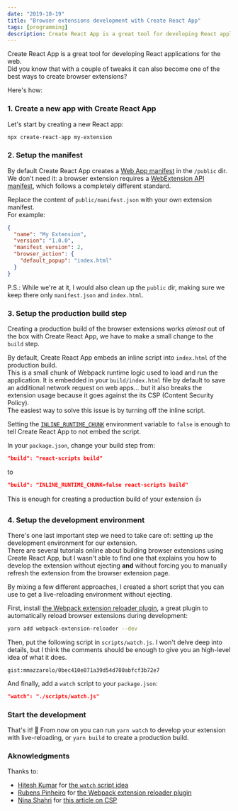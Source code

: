 ```yaml
---
date: "2019-10-19"
title: "Browser extensions development with Create React App"
tags: [programming]
description: Create React App is a great tool for developing React applications for the web. With a couple of tweaks it can also become one of the best ways to create browser extensions.
---
```


Create React App is a great tool for developing React applications for the web.  
Did you know that with a couple of tweaks it can also become one of the best ways to create browser extensions?

Here's how:

### 1. Create a new app with Create React App

Let's start by creating a new React app:

```bash
npx create-react-app my-extension
```

### 2. Setup the manifest

By default Create React App creates a [Web App manifest](https://developer.mozilla.org/en-US/docs/Web/Manifest) in the `/public` dir.  
We don't need it: a browser extension requires a [WebExtension API manifest](https://developer.mozilla.org/en-US/docs/Mozilla/Add-ons/WebExtensions/manifest.json), which follows a completely different standard.

Replace the content of `public/manifest.json` with your own extension manifest.  
For example:

```json
{
  "name": "My Extension",
  "version": "1.0.0",
  "manifest_version": 2,
  "browser_action": {
    "default_popup": "index.html"
  }
}
```

P.S.: While we're at it, I would also clean up the `public` dir, making sure we keep there only `manifest.json` and `index.html`.

### 3. Setup the production build step

Creating a production build of the browser extensions works _almost_ out of the box with Create React App, we have to make a small change to the `build` step.

By default, Create React App embeds an inline script into `index.html` of the production build.  
This is a small chunk of Webpack runtime logic used to load and run the application. It is embedded in your `build/index.html` file by default to save an additional network request on web apps... but it also breaks the extension usage because it goes against the its CSP (Content Security Policy).  
The easiest way to solve this issue is by turning off the inline script.

Setting the [`INLINE_RUNTIME_CHUNK`](https://facebook.github.io/create-react-app/docs/advanced-configuration) environment variable to `false` is enough to tell Create React App to not embed the script.

In your `package.json`, change your build step from:

```json
"build": "react-scripts build"
```

to

```json
"build": "INLINE_RUNTIME_CHUNK=false react-scripts build"
```

This is enough for creating a production build of your extension 👍

### 4. Setup the development environment

There's one last important step we need to take care of: setting up the development environment for our extension.  
There are several tutorials online about building browser extensions using Create React App, but I wasn't able to find one that explains you how to develop the extension without ejecting **and** without forcing you to manually refresh the extension from the browser extension page.

By mixing a few different approaches, I created a short script that you can use to get a live-reloading environment without ejecting.

First, install [the Webpack extension reloader plugin](https://github.com/rubenspgcavalcante/webpack-extension-reloader), a great plugin to automatically reload browser extensions during development:

```bash
yarn add webpack-extension-reloader --dev
```

Then, put the following script in `scripts/watch.js`.
I won't delve deep into details, but I think the comments should be enough to give you an high-level idea of what it does.

`gist:mmazzarolo/0bec410e071a39d54d780abfcf3b72e7`

And finally, add a `watch` script to your `package.json`:

```json
"watch": "./scripts/watch.js"
```

### Start the development

That's it! 🎉
From now on you can run `yarn watch` to develop your extension with live-reloading, or `yarn build` to create a production build.

### Aknowledgments

Thanks to:

- [Hitesh Kumar](https://hiteshkumar.dev/) for [the `watch` script idea](https://smellycode.com/chrome-extension-live-reloading-with-react/)
- [Rubens Pinheiro](https://github.com/rubenspgcavalcante) for [the Webpack extension reloader plugin](https://github.com/rubenspgcavalcante/webpack-extension-reloader)
- [Nina Shahri](https://medium.com/@nrshahri?source=post_page-----324dd83fe5ff----------------------) for [this article on CSP](https://medium.com/@nrshahri/csp-cra-324dd83fe5ff)
